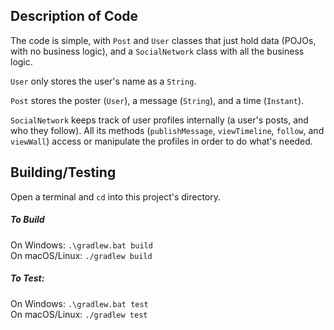 ## Description of Code

The code is simple, with `Post` and `User` classes that just hold data (POJOs, with no business logic),
and a `SocialNetwork` class with all the business logic.

`User` only stores the user's name as a `String`.

`Post` stores the poster (`User`), a message (`String`), and a time (`Instant`).

`SocialNetwork` keeps track of user profiles internally (a user's posts, and who they follow).
All its methods (`publishMessage`, `viewTimeline`, `follow`, and `viewWall`) access or manipulate
the profiles in order to do what's needed.

## Building/Testing
Open a terminal and `cd` into this project's directory.

##### To Build 
On Windows: `.\gradlew.bat build`  
On macOS/Linux: `./gradlew build`

##### To Test:
On Windows: `.\gradlew.bat test`  
On macOS/Linux: `./gradlew test`
